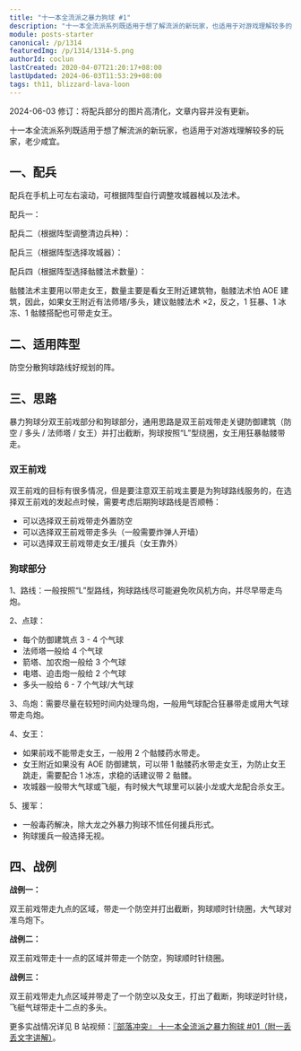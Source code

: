 ```yaml
---
title: "十一本全流派之暴力狗球 #1"
description: "十一本全流派系列既适用于想了解流派的新玩家，也适用于对游戏理解较多的玩家，老少咸宜。一、配兵（配兵仅供参考，需根据阵型调整）二、适用阵型。防空分散狗球路线好规划的阵。三、思路。暴力狗球分双王前戏部分和狗球部分，通用思路是……"
module: posts-starter
canonical: /p/1314
featuredImg: /p/1314/1314-5.png
authorId: coclun
lastCreated: 2020-04-07T21:20:17+08:00
lastUpdated: 2024-06-03T11:53:29+08:00
tags: th11, blizzard-lava-loon
---
```


<PostHistory>
2024-06-03 修订：将配兵部分的图片高清化，文章内容并没有更新。
</PostHistory>

十一本全流派系列既适用于想了解流派的新玩家，也适用于对游戏理解较多的玩家，老少咸宜。

## 一、配兵

配兵在手机上可左右滚动，可根据阵型自行调整攻城器械以及法术。

配兵一：

<Pic src="/p/1314/1314-1.jpg" width="1706" height="250" alt="29 气球，1 龙宝，5 亡灵，3 狗，1 治疗，2 冰冻，1 毒药，4 急速，2 骷髅，大气球" caption="援军：气球 + 狂暴" class="cp-img-troop-matching" imgStyle="height: 100px" :lazyLoading="false" />

配兵二（根据阵型调整清边兵种）：

<Pic src="/p/1314/1314-2.jpg" width="1702" height="250" alt="5 炸弹，23 气球，2 法师，10 亡灵，3 狗，1 冰人，1 治疗，1 狂暴，2 冰冻，5 急速，大气球" caption="援军：气球 + 2 骷髅法术" class="cp-img-troop-matching" imgStyle="height: 100px" :lazyLoading="false" />

配兵三（根据阵型选择攻城器）：

<Pic src="/p/1314/1314-3.jpg" width="1706" height="250" alt="30 气球，1 法师，8 亡灵，3 狗，1 治疗，1 狂暴，1 冰冻，4 急速，2 骷髅，飞艇" caption="援军：气球 + 狂暴" class="cp-img-troop-matching" imgStyle="height: 100px" :lazyLoading="false" />

配兵四（根据阵型选择骷髅法术数量）：

<Pic src="/p/1314/1314-4.jpg" width="1706" height="250" alt="1 弓箭，31 气球，7 亡灵，3 狗，1 治疗，3 冰冻，5 急速，1 骷髅，大气球" caption="援军：气球 + 狂暴" class="cp-img-troop-matching" imgStyle="height: 100px" :lazyLoading="false" />

骷髅法术主要用以带走女王，数量主要是看女王附近建筑物，骷髅法术怕 AOE 建筑，因此，如果女王附近有法师塔/多头，建议骷髅法术 ×2，反之，1 狂暴、1 冰冻、1 骷髅搭配也可带走女王。

## 二、适用阵型

防空分散狗球路线好规划的阵。

## 三、思路

暴力狗球分双王前戏部分和狗球部分，通用思路是双王前戏带走关键防御建筑（防空 / 多头 / 法师塔 / 女王）并打出截断，狗球按照“L”型绕圈，女王用狂暴骷髅带走。

### 双王前戏

双王前戏的目标有很多情况，但是要注意双王前戏主要是为狗球路线服务的，在选择双王前戏的发起点时候，需要考虑后期狗球路线是否顺畅：

- 可以选择双王前戏带走外置防空
- 可以选择双王前戏带走多头（一般需要炸弹人开墙）
- 可以选择双王前戏带走女王/援兵（女王靠外）

### 狗球部分

1、路线：一般按照“L”型路线，狗球路线尽可能避免吹风机方向，并尽早带走鸟炮。

2、点球：

- 每个防御建筑点 3 - 4 个气球
- 法师塔一般给 4 个气球
- 箭塔、加农炮一般给 3 个气球
- 电塔、迫击炮一般给 2 个气球
- 多头一般给 6 - 7 个气球/大气球

3、鸟炮：需要尽量在较短时间内处理鸟炮，一般用气球配合狂暴带走或用大气球带走鸟炮。

4、女王：

- 如果前戏不能带走女王，一般用 2 个骷髅药水带走。
- 女王附近如果没有 AOE 防御建筑，可以带 1 骷髅药水带走女王，为防止女王跳走，需要配合 1 冰冻，求稳的话建议带 2 骷髅。
- 攻城器一般带大气球或飞艇，有时候大气球里可以装小龙或大龙配合杀女王。

5、援军：

- 一般毒药解决，除大龙之外暴力狗球不怵任何援兵形式。
- 狗球援兵一般选择无视。

## 四、战例

**战例一：**

双王前戏带走九点的区域，带走一个防空并打出截断，狗球顺时针绕圈，大气球对准鸟炮下。

<Pic src="/p/1314/1314-5.png" width="906" height="439" alt="战例一思路图" />

**战例二：**

双王前戏带走十一点的区域并带走一个防空，狗球顺时针绕圈。

<Pic src="/p/1314/1314-6.png" width="926" height="443" alt="战例二思路图" />

**战例三：**

双王前戏带走九点区域并带走了一个防空以及女王，打出了截断，狗球逆时针绕，飞艇气球带走十二点的多头。

<Pic src="/p/1314/1314-7.png" width="918" height="443" alt="战例三思路图" />

更多实战情况详见 B 站视频：[『部落冲突』 十一本全流派之暴力狗球 #01（附一丢丢文字讲解）](https://www.bilibili.com/video/BV11J411W7D6)。